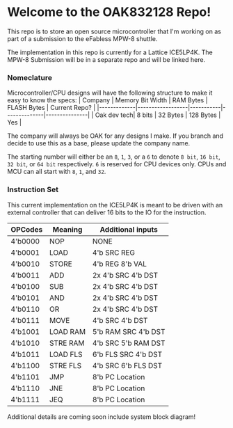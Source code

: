 # Welcome to the OAK832128 Repo!
This repo is to store an open source microcontroller that I'm working on as part of a submission to the eFabless MPW-8 shuttle.

The implementation in this repo is currently for a Lattice ICE5LP4K. The MPW-8 Submission will be in a separate repo and will be linked here.

### Nomeclature ###

Microcontroller/CPU designs will have the following structure to make it easy to know the specs:
| Company     | Memory Bit Width | RAM Bytes | FLASH  Bytes | Current Repo? |
|-------------|------------------|-----------|--------------|---------------|
| Oak dev tech| 8 bits           | 32 Bytes  | 128 Bytes    |  Yes          |

The company will always be OAK for any designs I make. If you branch and decide to use this as a base, please update the company name.

The starting number will either be an `8`, `1`, `3`, or a `6` to denote `8 bit`, `16 bit`, `32 bit`, or `64 bit` respectively. `6` is reserved for CPU devices only.
CPUs and MCU can all start with `8`, `1`, and `32`.

### Instruction Set ###

This current implementation on the ICE5LP4K is meant to be driven with an external controller that can deliver 16 bits to the IO for the instruction.

|   OPCodes  | Meaning | Additional inputs  |
|------------|---------|--------------------|
|   4'b0000  | NOP     | NONE               |
|   4'b0001  | LOAD    | 4'b SRC REG        |
|   4'b0010  | STORE   | 4'b REG 8'b VAL    |
|   4'b0011  | ADD     | 2x 4'b SRC 4'b DST |
|   4'b0100  | SUB     | 2x 4'b SRC 4'b DST |
|   4'b0101  | AND     | 2x 4'b SRC 4'b DST |
|   4'b0110  | OR      | 2x 4'b SRC 4'b DST |
|   4'b0111  | MOVE    | 4'b SRC 4'b DST    |
|   4'b1001  | LOAD RAM| 5'b RAM SRC 4'b DST| 
|   4'b1010  | STRE RAM| 4'b SRC 5'b RAM DST|
|   4'b1011  | LOAD FLS| 6'b FLS SRC 4'b DST|
|   4'b1100  | STRE FLS| 4'b SRC 6'b FLS DST|
|   4'b1101  | JMP     | 8'b PC Location    |
|   4'b1110  | JNE     | 8'b PC Location    |
|   4'b1111  | JEQ     | 8'b PC Location    |

Additional details are coming soon include system block diagram!
